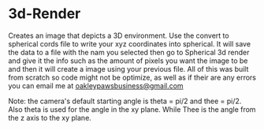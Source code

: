 # 3d-Render
Creates an image that depicts a 3D environment.
Use the convert to spherical cords file to write your xyz coordinates into spherical. It will save the data to a file with the nam you selected then go to Spherical 3d render and give it the info such as the amount of pixels you want the image to be and then it will create a image using your previous file.
All of this was built from scratch so code might not be optimize, as well as if their are any errors you can email me at oakleypawsbusiness@gmail.com

Note: the camera's default starting angle is theta = pi/2 and thee = pi/2. Also theta is used for the angle in the xy plane. While Thee is the angle from the z axis to the xy plane.
